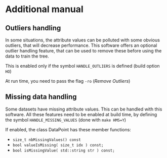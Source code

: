 # Additional manual

## Outliers handling

In some situations, the attribute values can be polluted with some obvious outliers, that will decrease performance.
This software offers an optional outlier handling feature, that can be used to remove these before using the data
to train the tree.

This is enabled only if the symbol `HANDLE_OUTLIERS` is defined (build option `HO`)

At run time, you need to pass the flag `-ro` (_Remove Outliers_)

## Missing data handling

Some datasets have missing attribute values.
This can be handled with this software.
All these features need to be enabled at build time, by defining the symbol `HANDLE_MISSING_VALUES`
(done with `make HMS=Y`)

If enabled, the class DataPoint has these member functions:
* `size_t nbMissingValues() const`
* `bool valueIsMissing( size_t idx ) const;`
* `bool isMissingValue( std::string str ) const;`




